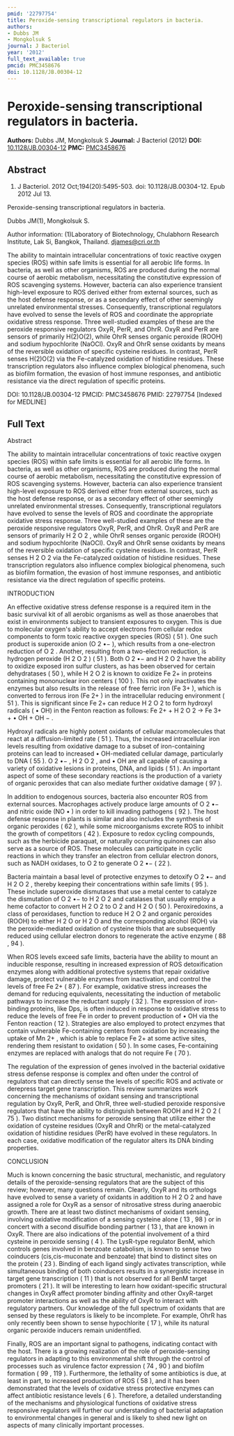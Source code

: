 ```yaml
---
pmid: '22797754'
title: Peroxide-sensing transcriptional regulators in bacteria.
authors:
- Dubbs JM
- Mongkolsuk S
journal: J Bacteriol
year: '2012'
full_text_available: true
pmcid: PMC3458676
doi: 10.1128/JB.00304-12
---
```


# Peroxide-sensing transcriptional regulators in bacteria.
**Authors:** Dubbs JM, Mongkolsuk S
**Journal:** J Bacteriol (2012)
**DOI:** [10.1128/JB.00304-12](https://doi.org/10.1128/JB.00304-12)
**PMC:** [PMC3458676](https://www.ncbi.nlm.nih.gov/pmc/articles/PMC3458676/)

## Abstract

1. J Bacteriol. 2012 Oct;194(20):5495-503. doi: 10.1128/JB.00304-12. Epub 2012
Jul  13.

Peroxide-sensing transcriptional regulators in bacteria.

Dubbs JM(1), Mongkolsuk S.

Author information:
(1)Laboratory of Biotechnology, Chulabhorn Research Institute, Lak Si, Bangkok, 
Thailand. djames@cri.or.th

The ability to maintain intracellular concentrations of toxic reactive oxygen 
species (ROS) within safe limits is essential for all aerobic life forms. In 
bacteria, as well as other organisms, ROS are produced during the normal course 
of aerobic metabolism, necessitating the constitutive expression of ROS 
scavenging systems. However, bacteria can also experience transient high-level 
exposure to ROS derived either from external sources, such as the host defense 
response, or as a secondary effect of other seemingly unrelated environmental 
stresses. Consequently, transcriptional regulators have evolved to sense the 
levels of ROS and coordinate the appropriate oxidative stress response. Three 
well-studied examples of these are the peroxide responsive regulators OxyR, 
PerR, and OhrR. OxyR and PerR are sensors of primarily H(2)O(2), while OhrR 
senses organic peroxide (ROOH) and sodium hypochlorite (NaOCl). OxyR and OhrR 
sense oxidants by means of the reversible oxidation of specific cysteine 
residues. In contrast, PerR senses H(2)O(2) via the Fe-catalyzed oxidation of 
histidine residues. These transcription regulators also influence complex 
biological phenomena, such as biofilm formation, the evasion of host immune 
responses, and antibiotic resistance via the direct regulation of specific 
proteins.

DOI: 10.1128/JB.00304-12
PMCID: PMC3458676
PMID: 22797754 [Indexed for MEDLINE]

## Full Text

Abstract

The ability to maintain intracellular concentrations of toxic reactive oxygen species (ROS) within safe limits is essential for all aerobic life forms. In bacteria, as well as other organisms, ROS are produced during the normal course of aerobic metabolism, necessitating the constitutive expression of ROS scavenging systems. However, bacteria can also experience transient high-level exposure to ROS derived either from external sources, such as the host defense response, or as a secondary effect of other seemingly unrelated environmental stresses. Consequently, transcriptional regulators have evolved to sense the levels of ROS and coordinate the appropriate oxidative stress response. Three well-studied examples of these are the peroxide responsive regulators OxyR, PerR, and OhrR. OxyR and PerR are sensors of primarily H 2 O 2 , while OhrR senses organic peroxide (ROOH) and sodium hypochlorite (NaOCl). OxyR and OhrR sense oxidants by means of the reversible oxidation of specific cysteine residues. In contrast, PerR senses H 2 O 2 via the Fe-catalyzed oxidation of histidine residues. These transcription regulators also influence complex biological phenomena, such as biofilm formation, the evasion of host immune responses, and antibiotic resistance via the direct regulation of specific proteins.

INTRODUCTION

An effective oxidative stress defense response is a required item in the basic survival kit of all aerobic organisms as well as those anaerobes that exist in environments subject to transient exposures to oxygen. This is due to molecular oxygen's ability to accept electrons from cellular redox components to form toxic reactive oxygen species (ROS) ( 51 ). One such product is superoxide anion (O 2 •− ), which results from a one-electron reduction of O 2 . Another, resulting from a two-electron reduction, is hydrogen peroxide (H 2 O 2 ) ( 51 ). Both O 2 •− and H 2 O 2 have the ability to oxidize exposed iron sulfur clusters, as has been observed for certain dehydratases ( 50 ), while H 2 O 2 is known to oxidize Fe 2+ in proteins containing mononuclear iron centers ( 100 ). This not only inactivates the enzymes but also results in the release of free ferric iron (Fe 3+ ), which is converted to ferrous iron (Fe 2+ ) in the intracellular reducing environment ( 51 ). This is significant since Fe 2+ can reduce H 2 O 2 to form hydroxyl radicals ( • OH) in the Fenton reaction as follows: Fe 2+ + H 2 O 2 → Fe 3+ + • OH + OH − .

Hydroxyl radicals are highly potent oxidants of cellular macromolecules that react at a diffusion-limited rate ( 51 ). Thus, the increased intracellular iron levels resulting from oxidative damage to a subset of iron-containing proteins can lead to increased • OH-mediated cellular damage, particularly to DNA ( 55 ). O 2 •− , H 2 O 2 , and • OH are all capable of causing a variety of oxidative lesions in proteins, DNA, and lipids ( 51 ). An important aspect of some of these secondary reactions is the production of a variety of organic peroxides that can also mediate further oxidative damage ( 97 ).

In addition to endogenous sources, bacteria also encounter ROS from external sources. Macrophages actively produce large amounts of O 2 •− and nitric oxide (NO • ) in order to kill invading pathogens ( 92 ). The host defense response in plants is similar and also includes the synthesis of organic peroxides ( 62 ), while some microorganisms excrete ROS to inhibit the growth of competitors ( 42 ). Exposure to redox cycling compounds, such as the herbicide paraquat, or naturally occurring quinones can also serve as a source of ROS. These molecules can participate in cyclic reactions in which they transfer an electron from cellular electron donors, such as NADH oxidases, to O 2 to generate O 2 •− ( 22 ).

Bacteria maintain a basal level of protective enzymes to detoxify O 2 •− and H 2 O 2 , thereby keeping their concentrations within safe limits ( 95 ). These include superoxide dismutases that use a metal center to catalyze the dismutation of O 2 •− to H 2 O 2 and catalases that usually employ a heme cofactor to convert H 2 O 2 to O 2 and H 2 O ( 50 ). Peroxiredoxins, a class of peroxidases, function to reduce H 2 O 2 and organic peroxides (ROOH) to either H 2 O or H 2 O and the corresponding alcohol (ROH) via the peroxide-mediated oxidation of cysteine thiols that are subsequently reduced using cellular electron donors to regenerate the active enzyme ( 88 , 94 ).

When ROS levels exceed safe limits, bacteria have the ability to mount an inducible response, resulting in increased expression of ROS detoxification enzymes along with additional protective systems that repair oxidative damage, protect vulnerable enzymes from inactivation, and control the levels of free Fe 2+ ( 87 ). For example, oxidative stress increases the demand for reducing equivalents, necessitating the induction of metabolic pathways to increase the reductant supply ( 32 ). The expression of iron-binding proteins, like Dps, is often induced in response to oxidative stress to reduce the levels of free Fe in order to prevent production of • OH via the Fenton reaction ( 12 ). Strategies are also employed to protect enzymes that contain vulnerable Fe-containing centers from oxidation by increasing the uptake of Mn 2+ , which is able to replace Fe 2+ at some active sites, rendering them resistant to oxidation ( 50 ). In some cases, Fe-containing enzymes are replaced with analogs that do not require Fe ( 70 ).

The regulation of the expression of genes involved in the bacterial oxidative stress defense response is complex and often under the control of regulators that can directly sense the levels of specific ROS and activate or derepress target gene transcription. This review summarizes work concerning the mechanisms of oxidant sensing and transcriptional regulation by OxyR, PerR, and OhrR, three well-studied peroxide responsive regulators that have the ability to distinguish between ROOH and H 2 O 2 ( 75 ). Two distinct mechanisms for peroxide sensing that utilize either the oxidation of cysteine residues (OxyR and OhrR) or the metal-catalyzed oxidation of histidine residues (PerR) have evolved in these regulators. In each case, oxidative modification of the regulator alters its DNA binding properties.

CONCLUSION

Much is known concerning the basic structural, mechanistic, and regulatory details of the peroxide-sensing regulators that are the subject of this review; however, many questions remain. Clearly, OxyR and its orthologs have evolved to sense a variety of oxidants in addition to H 2 O 2 and have assigned a role for OxyR as a sensor of nitrosative stress during anaerobic growth. There are at least two distinct mechanisms of oxidant sensing, involving oxidative modification of a sensing cysteine alone ( 13 , 98 ) or in concert with a second disulfide bonding partner ( 13 ), that are known in OxyR. There are also indications of the potential involvement of a third cysteine in peroxide sensing ( 4 ). The LysR-type regulator BenM, which controls genes involved in benzoate catabolism, is known to sense two coinducers (cis,cis-muconate and benzoate) that bind to distinct sites on the protein ( 23 ). Binding of each ligand singly activates transcription, while simultaneous binding of both coinducers results in a synergistic increase in target gene transcription ( 11 ) that is not observed for all BenM target promoters ( 21 ). It will be interesting to learn how oxidant-specific structural changes in OxyR affect promoter binding affinity and other OxyR-target promoter interactions as well as the ability of OxyR to interact with regulatory partners. Our knowledge of the full spectrum of oxidants that are sensed by these regulators is likely to be incomplete. For example, OhrR has only recently been shown to sense hypochlorite ( 17 ), while its natural organic peroxide inducers remain unidentified.

Finally, ROS are an important signal to pathogens, indicating contact with the host. There is a growing realization of the role of peroxide-sensing regulators in adapting to this environmental shift through the control of processes such as virulence factor expression ( 74 , 90 ) and biofilm formation ( 99 , 119 ). Furthermore, the lethality of some antibiotics is due, at least in part, to increased production of ROS ( 58 ), and it has been demonstrated that the levels of oxidative stress protective enzymes can affect antibiotic resistance levels ( 6 ). Therefore, a detailed understanding of the mechanisms and physiological functions of oxidative stress responsive regulators will further our understanding of bacterial adaptation to environmental changes in general and is likely to shed new light on aspects of many clinically important processes.
